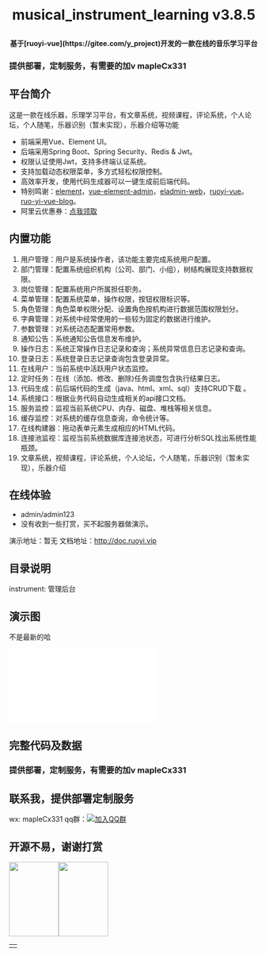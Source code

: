 
<h1 align="center" style="margin: 30px 0 30px; font-weight: bold;">musical_instrument_learning v3.8.5</h1>
<h4 align="center">基于[ruoyi-vue](https://gitee.com/y_project)开发的一款在线的音乐学习平台</h4>

### 提供部署，定制服务，有需要的加v mapleCx331

## 平台简介

这是一款在线乐器，乐理学习平台，有文章系统，视频课程，评论系统，个人论坛，个人随笔，乐器识别（暂未实现），乐器介绍等功能

* 前端采用Vue、Element UI。
* 后端采用Spring Boot、Spring Security、Redis & Jwt。
* 权限认证使用Jwt，支持多终端认证系统。
* 支持加载动态权限菜单，多方式轻松权限控制。
* 高效率开发，使用代码生成器可以一键生成前后端代码。
* 特别鸣谢：[element](https://github.com/ElemeFE/element)，[vue-element-admin](https://github.com/PanJiaChen/vue-element-admin)，[eladmin-web](https://github.com/elunez/eladmin-web)，[ruoyi-vue](https://gitee.com/y_project)。[ruo-yi-vue-blog](https://gitee.com/Ning310975876/ruo-yi-vue-blog)。
* 阿里云优惠券：[点我领取](https://www.aliyun.com/daily-act/ecs/activity_selection?userCode=yclv4x57)

## 内置功能

1.  用户管理：用户是系统操作者，该功能主要完成系统用户配置。
2.  部门管理：配置系统组织机构（公司、部门、小组），树结构展现支持数据权限。
3.  岗位管理：配置系统用户所属担任职务。
4.  菜单管理：配置系统菜单，操作权限，按钮权限标识等。
5.  角色管理：角色菜单权限分配、设置角色按机构进行数据范围权限划分。
6.  字典管理：对系统中经常使用的一些较为固定的数据进行维护。
7.  参数管理：对系统动态配置常用参数。
8.  通知公告：系统通知公告信息发布维护。
9.  操作日志：系统正常操作日志记录和查询；系统异常信息日志记录和查询。
10. 登录日志：系统登录日志记录查询包含登录异常。
11. 在线用户：当前系统中活跃用户状态监控。
12. 定时任务：在线（添加、修改、删除)任务调度包含执行结果日志。
13. 代码生成：前后端代码的生成（java、html、xml、sql）支持CRUD下载 。
14. 系统接口：根据业务代码自动生成相关的api接口文档。
15. 服务监控：监视当前系统CPU、内存、磁盘、堆栈等相关信息。
16. 缓存监控：对系统的缓存信息查询，命令统计等。
17. 在线构建器：拖动表单元素生成相应的HTML代码。
18. 连接池监视：监视当前系统数据库连接池状态，可进行分析SQL找出系统性能瓶颈。
19. 文章系统，视频课程，评论系统，个人论坛，个人随笔，乐器识别（暂未实现），乐器介绍



## 在线体验

- admin/admin123  
- 没有收到一些打赏，买不起服务器做演示。

演示地址：暂无
文档地址：http://doc.ruoyi.vip

## 目录说明
instrument: 管理后台

## 演示图

不是最新的哈
<iframe src="//player.bilibili.com/player.html?bvid=BV1Gf42197vG&page=1" scrolling="no" border="0" frameborder="no" framespacing="0" allowfullscreen="true"> </iframe>


## 完整代码及数据
### 提供部署，定制服务，有需要的加v mapleCx331
## 联系我，提供部署定制服务
wx: mapleCx331   qq群：[![加入QQ群](https://img.shields.io/badge/628043364-blue.svg)](https://qm.qq.com/q/RuCfOyaOUm) 

## 开源不易，谢谢打赏
<table>
 <td>
   <tr><img style="height: 150px;width: 100px" src="https://gitee.com/hongmaple/netdisk/raw/master/image/wxPay.jpg" alt=""/></tr>
   <tr><img style="height: 150px;width: 100px" src="https://gitee.com/hongmaple/netdisk/raw/master/image/zfb.jpg" alt=""/></tr>
 </td>
</table>